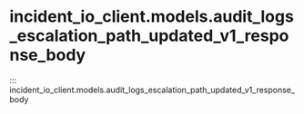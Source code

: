 # incident_io_client.models.audit_logs_escalation_path_updated_v1_response_body

::: incident_io_client.models.audit_logs_escalation_path_updated_v1_response_body
